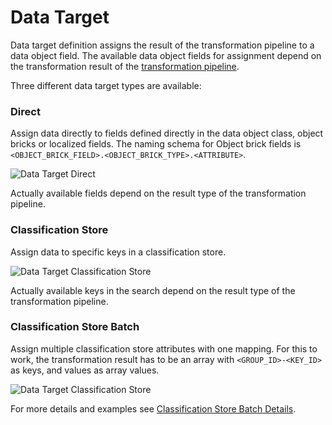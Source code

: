 # Data Target

Data target definition assigns the result of the transformation pipeline to a data object field. The available data object 
fields for assignment depend on the transformation result of the [transformation pipeline](../02_Transformation_Pipeline.md).  

Three different data target types are available: 

### Direct
Assign data directly to fields defined directly in the data object class, object bricks or localized fields. The naming
schema for Object brick fields is `<OBJECT_BRICK_FIELD>.<OBJECT_BRICK_TYPE>.<ATTRIBUTE>`. 

<div class="image-as-lightbox"></div>

![Data Target Direct](../../../img/data_target_direct.png)


Actually available fields depend on the result type of the transformation pipeline. 

### Classification Store
Assign data to specific keys in a classification store. 

<div class="image-as-lightbox"></div>

![Data Target Classification Store](../../../img/data_target_classification_store.png)

Actually available keys in the search depend on the result type of the transformation pipeline. 

### Classification Store Batch
Assign multiple classification store attributes with one mapping. For this to work, the transformation result has to be
an array with `<GROUP_ID>-<KEY_ID>` as keys, and values as array values.

<div class="image-as-lightbox"></div>

![Data Target Classification Store](../../../img/data_target_classification_store_batch.png)

For more details and examples see [Classification Store Batch Details](./05_Classification_Store_Batch_Details.md). 
